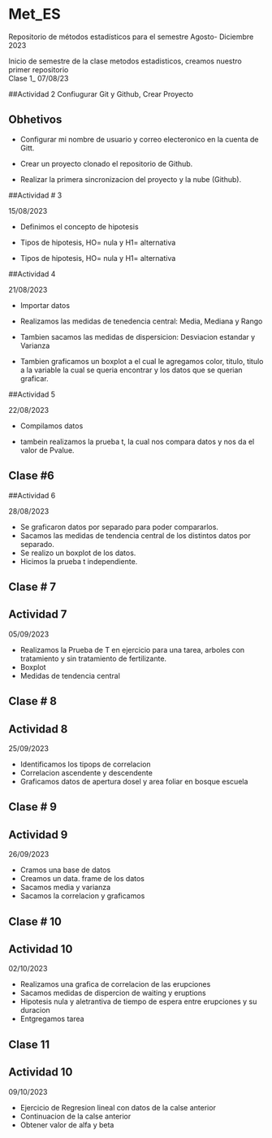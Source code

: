 # Met_ES
Repositorio de métodos estadísticos para el semestre Agosto- Diciembre 2023 

Inicio de semestre de la clase metodos estadisticos,  creamos nuestro primer repositorio  
Clase 1_ 07/08/23

##Actividad 2 Confiugurar Git y Github, Crear Proyecto 

## Obhetivos

+ Configurar mi nombre de usuario y correo electeronico en la cuenta de Gitt.

+ Crear un proyecto clonado el repositorio de Github.

+ Realizar la primera sincronizacion del proyecto y la nube (Github).


##Actividad # 3

15/08/2023

+ Definimos el concepto de hipotesis 

+ Tipos de hipotesis, HO= nula y H1= alternativa 

+ Tipos de hipotesis, HO= nula y H1= alternativa 

##Actividad 4 

21/08/2023

+ Importar datos 

+ Realizamos las medidas de tenedencia central: Media, Mediana y Rango 

+ Tambien sacamos las medidas de dispersicion: Desviacion estandar y Varianza

+ Tambien graficamos un boxplot a el cual le agregamos color, titulo, titulo a la variable la cual se queria encontrar y los datos que se querian graficar.

##Actividad 5

22/08/2023

+ Compilamos datos 

+ tambein realizamos la prueba t, la cual nos compara datos y nos da el valor de Pvalue. 

## Clase #6
##Actividad 6

28/08/2023

+ Se graficaron datos por separado para poder compararlos.
+ Sacamos las medidas de tendencia central de los distintos datos por separado.
+ Se realizo un boxplot de los datos. 
+ Hicimos la prueba t independiente. 

## Clase # 7
## Actividad 7

05/09/2023

+ Realizamos la Prueba de T en ejercicio para una tarea, arboles con tratamiento y sin tratamiento de fertilizante.
+ Boxplot 
+ Medidas de tendencia central 

## Clase # 8
## Actividad 8

25/09/2023

+ Identificamos los tipops de correlacion 
+ Correlacion ascendente y descendente 
+ Graficamos datos de apertura dosel y area foliar en bosque escuela 

## Clase # 9
## Actividad 9 

26/09/2023

+ Cramos una base de datos 
+ Creamos un data. frame de los datos 
+ Sacamos media y varianza 
+ Sacamos la correlacion y graficamos 

## Clase # 10
## Actividad 10 

02/10/2023

+ Realizamos una grafica de correlacion de las erupciones
+ Sacamos medidas de dispercion de waiting y eruptions
+ Hipotesis nula y aletrantiva de tiempo de espera entre erupciones y su duracion
+ Entgregamos tarea 

## Clase 11
## Actividad 10

09/10/2023

+ Ejercicio de Regresion lineal con datos de la calse anterior 
+ Continuacion de la calse anterior
+ Obtener valor de alfa y beta 


